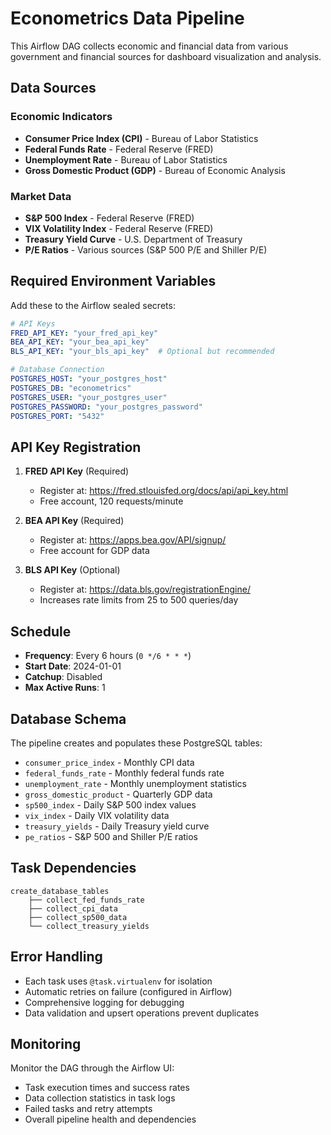 # Econometrics Data Pipeline

This Airflow DAG collects economic and financial data from various government and financial sources for dashboard visualization and analysis.

## Data Sources

### Economic Indicators
- **Consumer Price Index (CPI)** - Bureau of Labor Statistics
- **Federal Funds Rate** - Federal Reserve (FRED)
- **Unemployment Rate** - Bureau of Labor Statistics  
- **Gross Domestic Product (GDP)** - Bureau of Economic Analysis

### Market Data
- **S&P 500 Index** - Federal Reserve (FRED)
- **VIX Volatility Index** - Federal Reserve (FRED)
- **Treasury Yield Curve** - U.S. Department of Treasury
- **P/E Ratios** - Various sources (S&P 500 P/E and Shiller P/E)

## Required Environment Variables

Add these to the Airflow sealed secrets:

```yaml
# API Keys
FRED_API_KEY: "your_fred_api_key"
BEA_API_KEY: "your_bea_api_key" 
BLS_API_KEY: "your_bls_api_key"  # Optional but recommended

# Database Connection
POSTGRES_HOST: "your_postgres_host"
POSTGRES_DB: "econometrics"
POSTGRES_USER: "your_postgres_user"
POSTGRES_PASSWORD: "your_postgres_password"
POSTGRES_PORT: "5432"
```

## API Key Registration

1. **FRED API Key** (Required)
   - Register at: https://fred.stlouisfed.org/docs/api/api_key.html
   - Free account, 120 requests/minute

2. **BEA API Key** (Required)
   - Register at: https://apps.bea.gov/API/signup/
   - Free account for GDP data

3. **BLS API Key** (Optional)
   - Register at: https://data.bls.gov/registrationEngine/
   - Increases rate limits from 25 to 500 queries/day

## Schedule

- **Frequency**: Every 6 hours (`0 */6 * * *`)
- **Start Date**: 2024-01-01
- **Catchup**: Disabled
- **Max Active Runs**: 1

## Database Schema

The pipeline creates and populates these PostgreSQL tables:

- `consumer_price_index` - Monthly CPI data
- `federal_funds_rate` - Monthly federal funds rate
- `unemployment_rate` - Monthly unemployment statistics
- `gross_domestic_product` - Quarterly GDP data
- `sp500_index` - Daily S&P 500 index values
- `vix_index` - Daily VIX volatility data
- `treasury_yields` - Daily Treasury yield curve
- `pe_ratios` - S&P 500 and Shiller P/E ratios

## Task Dependencies

```
create_database_tables
    ├── collect_fed_funds_rate
    ├── collect_cpi_data
    ├── collect_sp500_data
    └── collect_treasury_yields
```

## Error Handling

- Each task uses `@task.virtualenv` for isolation
- Automatic retries on failure (configured in Airflow)
- Comprehensive logging for debugging
- Data validation and upsert operations prevent duplicates

## Monitoring

Monitor the DAG through the Airflow UI:
- Task execution times and success rates
- Data collection statistics in task logs  
- Failed tasks and retry attempts
- Overall pipeline health and dependencies